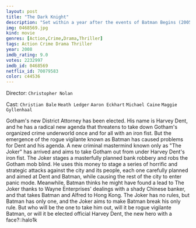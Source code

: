 ```yaml
---
layout: post
title: "The Dark Knight"
description: "Set within a year after the events of Batman Begins (2005), Batman, Lieutenant James Gordon, and new District Attorney Harvey Dent successfully begin to round up the criminals that plague Gotham City, until a mysterious and sadistic criminal mastermind known only as The Joker appears in Gotham, creating a new wave of chaos. Batman's struggle against The Joker becomes deeply personal, forcing him to confront everything he believes and improve his technology to stop him. A love triangle develops between Bruce Wayne, Dent, and Rachel Dawes..."
img: 0468569.jpg
kind: movie
genres: [Action,Crime,Drama,Thriller]
tags: Action Crime Drama Thriller 
year: 2008
imdb_rating: 9.0
votes: 2232997
imdb_id: 0468569
netflix_id: 70079583
color: c44536
---
```

Director: `Christopher Nolan`  

Cast: `Christian Bale` `Heath Ledger` `Aaron Eckhart` `Michael Caine` `Maggie Gyllenhaal` 

Gotham's new District Attorney has been elected. His name is Harvey Dent, and he has a radical new agenda that threatens to take down Gotham's organized crime underworld once and for all with an iron fist. But the emergence of the rogue vigilante known as Batman has caused problems for Dent and his agenda. A new criminal mastermind known only as "The Joker" has arrived and aims to take Gotham out from under Harvey Dent's iron fist. The Joker stages a masterfully planned bank robbery and robs the Gotham mob blind. He uses this money to stage a series of horrific and strategic attacks against the city and its people, each one carefully planned and aimed at Dent and Batman, while causing the rest of the city to enter panic mode. Meanwhile, Batman thinks he might have found a lead to The Joker thanks to Wayne Enterprises' dealings with a shady Chinese banker, and that takes Batman and Alfred to Hong Kong. The Joker has no rules, but Batman has only one, and the Joker aims to make Batman break his only rule. But who will be the one to take him out, will it be rogue vigilante Batman, or will it be elected official Harvey Dent, the new hero with a face?::halo1k